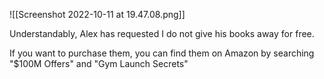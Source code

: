 ![[Screenshot 2022-10-11 at 19.47.08.png]]

Understandably, Alex has requested I do not give his books away for free.

If you want to purchase them, you can find them on Amazon by searching "$100M Offers" and "Gym Launch Secrets"